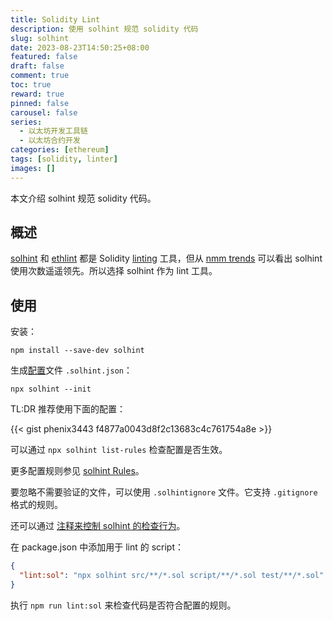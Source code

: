 ```yaml
---
title: Solidity Lint
description: 使用 solhint 规范 solidity 代码
slug: solhint
date: 2023-08-23T14:50:25+08:00
featured: false
draft: false
comment: true
toc: true
reward: true
pinned: false
carousel: false
series:
  - 以太坊开发工具链
  - 以太坊合约开发
categories: [ethereum]
tags: [solidity, linter]
images: []
---
```


本文介绍 solhint 规范 solidity 代码。

<!--more-->

## 概述

[solhint](https://github.com/protofire/solhint) 和 [ethlint](https://github.com/duaraghav8/Ethlint) 都是 Solidity [linting](<https://en.wikipedia.org/wiki/Lint_(software)>) 工具，但从 [nmm trends](https://npmtrends.com/ethlint-vs-solhint-vs-solium) 可以看出 solhint 使用次数遥遥领先。所以选择 solhint 作为 lint 工具。

## 使用

安装：

```shell
npm install --save-dev solhint
```

生成[配置](https://protofire.github.io/solhint/#configuration)文件 `.solhint.json`：

```shell
npx solhint --init
```

TL:DR 推荐使用下面的配置：

{{< gist phenix3443 f4877a0043d8f2c13683c4c761754a8e >}}

可以通过 `npx solhint list-rules` 检查配置是否生效。

更多配置规则参见 [solhint Rules](https://protofire.github.io/solhint/docs/rules.html)。

要忽略不需要验证的文件，可以使用 `.solhintignore` 文件。它支持 `.gitignore` 格式的规则。

还可以通过 [注释来控制 solhint 的检查行为](https://protofire.github.io/solhint/#configure-the-linter-with-comments)。

在 package.json 中添加用于 lint 的 script：

```json
{
  "lint:sol": "npx solhint src/**/*.sol script/**/*.sol test/**/*.sol"
}
```

执行 `npm run lint:sol` 来检查代码是否符合配置的规则。
